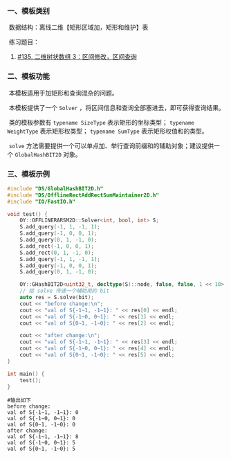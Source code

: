 ### 一、模板类别

​	数据结构：离线二维【矩形区域加，矩形和维护】表

​	练习题目：

1. [#135. 二维树状数组 3：区间修改，区间查询](https://loj.ac/p/135)


### 二、模板功能

​		本模板适用于加矩形和查询混杂的问题。

​		本模板提供了一个 `Solver` ，将区间信息和查询全部塞进去，即可获得查询结果。

​		类的模板参数有 `typename SizeType` 表示矩形的坐标类型； `typename WeightType` 表示矩形权类型； `typename SumType` 表示矩形权值和的类型。

​		 `solve` 方法需要提供一个可以单点加、举行查询前缀和的辅助对象；建议提供一个 `GlobalHashBIT2D` 对象。

### 三、模板示例

```c++
#include "DS/GlobalHashBIT2D.h"
#include "DS/OfflineRectAddRectSumMaintainer2D.h"
#include "IO/FastIO.h"

void test() {
    OY::OFFLINERARSM2D::Solver<int, bool, int> S;
    S.add_query(-1, 1, -1, 1);
    S.add_query(-1, 0, 0, 1);
    S.add_query(0, 1, -1, 0);
    S.add_rect(-1, 0, 0, 1);
    S.add_rect(0, 1, -1, 0);
    S.add_query(-1, 1, -1, 1);
    S.add_query(-1, 0, 0, 1);
    S.add_query(0, 1, -1, 0);

    OY::GHashBIT2D<uint32_t, decltype(S)::node, false, false, 1 << 10> bit{};
    // 给 solve 传递一个辅助用的 bit
    auto res = S.solve(bit);
    cout << "before change:\n";
    cout << "val of S{-1~1, -1~1}: " << res[0] << endl;
    cout << "val of S{-1~0, 0~1}: " << res[1] << endl;
    cout << "val of S{0~1, -1~0}: " << res[2] << endl;

    cout << "after change:\n";
    cout << "val of S{-1~1, -1~1}: " << res[3] << endl;
    cout << "val of S{-1~0, 0~1}: " << res[4] << endl;
    cout << "val of S{0~1, -1~0}: " << res[5] << endl;
}

int main() {
    test();
}
```

```
#输出如下
before change:
val of S{-1~1, -1~1}: 0
val of S{-1~0, 0~1}: 0
val of S{0~1, -1~0}: 0
after change:
val of S{-1~1, -1~1}: 8
val of S{-1~0, 0~1}: 5
val of S{0~1, -1~0}: 5

```

